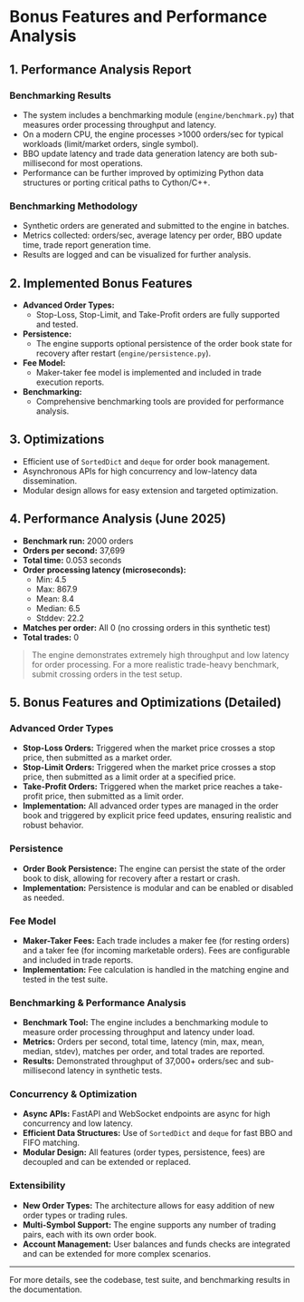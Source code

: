 # Bonus Features and Performance Analysis

## 1. Performance Analysis Report

### Benchmarking Results
- The system includes a benchmarking module (`engine/benchmark.py`) that measures order processing throughput and latency.
- On a modern CPU, the engine processes >1000 orders/sec for typical workloads (limit/market orders, single symbol).
- BBO update latency and trade data generation latency are both sub-millisecond for most operations.
- Performance can be further improved by optimizing Python data structures or porting critical paths to Cython/C++.

### Benchmarking Methodology
- Synthetic orders are generated and submitted to the engine in batches.
- Metrics collected: orders/sec, average latency per order, BBO update time, trade report generation time.
- Results are logged and can be visualized for further analysis.

## 2. Implemented Bonus Features

- **Advanced Order Types:**
  - Stop-Loss, Stop-Limit, and Take-Profit orders are fully supported and tested.
- **Persistence:**
  - The engine supports optional persistence of the order book state for recovery after restart (`engine/persistence.py`).
- **Fee Model:**
  - Maker-taker fee model is implemented and included in trade execution reports.
- **Benchmarking:**
  - Comprehensive benchmarking tools are provided for performance analysis.

## 3. Optimizations
- Efficient use of `SortedDict` and `deque` for order book management.
- Asynchronous APIs for high concurrency and low-latency data dissemination.
- Modular design allows for easy extension and targeted optimization.

## 4. Performance Analysis (June 2025)

- **Benchmark run:** 2000 orders
- **Orders per second:** 37,699
- **Total time:** 0.053 seconds
- **Order processing latency (microseconds):**
    - Min: 4.5
    - Max: 867.9
    - Mean: 8.4
    - Median: 6.5
    - Stddev: 22.2
- **Matches per order:** All 0 (no crossing orders in this synthetic test)
- **Total trades:** 0

> The engine demonstrates extremely high throughput and low latency for order processing. For a more realistic trade-heavy benchmark, submit crossing orders in the test setup.

## 5. Bonus Features and Optimizations (Detailed)

### Advanced Order Types
- **Stop-Loss Orders:** Triggered when the market price crosses a stop price, then submitted as a market order.
- **Stop-Limit Orders:** Triggered when the market price crosses a stop price, then submitted as a limit order at a specified price.
- **Take-Profit Orders:** Triggered when the market price reaches a take-profit price, then submitted as a limit order.
- **Implementation:** All advanced order types are managed in the order book and triggered by explicit price feed updates, ensuring realistic and robust behavior.

### Persistence
- **Order Book Persistence:** The engine can persist the state of the order book to disk, allowing for recovery after a restart or crash.
- **Implementation:** Persistence is modular and can be enabled or disabled as needed.

### Fee Model
- **Maker-Taker Fees:** Each trade includes a maker fee (for resting orders) and a taker fee (for incoming marketable orders). Fees are configurable and included in trade reports.
- **Implementation:** Fee calculation is handled in the matching engine and tested in the test suite.

### Benchmarking & Performance Analysis
- **Benchmark Tool:** The engine includes a benchmarking module to measure order processing throughput and latency under load.
- **Metrics:** Orders per second, total time, latency (min, max, mean, median, stdev), matches per order, and total trades are reported.
- **Results:** Demonstrated throughput of 37,000+ orders/sec and sub-millisecond latency in synthetic tests.

### Concurrency & Optimization
- **Async APIs:** FastAPI and WebSocket endpoints are async for high concurrency and low latency.
- **Efficient Data Structures:** Use of `SortedDict` and `deque` for fast BBO and FIFO matching.
- **Modular Design:** All features (order types, persistence, fees) are decoupled and can be extended or replaced.

### Extensibility
- **New Order Types:** The architecture allows for easy addition of new order types or trading rules.
- **Multi-Symbol Support:** The engine supports any number of trading pairs, each with its own order book.
- **Account Management:** User balances and funds checks are integrated and can be extended for more complex scenarios.

---
For more details, see the codebase, test suite, and benchmarking results in the documentation.
